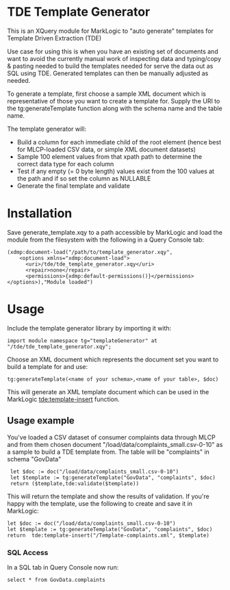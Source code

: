 # TDE Template Generator
This is an XQuery module for MarkLogic to "auto generate" templates for Template Driven Extraction (TDE)

Use case for using this is when you have an existing set of documents and want to avoid the currently manual work of inspecting data and typing/copy & pasting needed to build the templates needed for serve the data out as SQL using TDE. Generated templates can then be manually adjusted as needed.

To generate a template, first choose a sample XML document which is representative of those you want to create a template for.
Supply the URI to the tg:generateTemplate function along with the schema name and the table name.

The template generator will:
* Build a column for each immediate child of the root element (hence best for MLCP-loaded CSV data, or simple XML document datasets) 
* Sample 100 element values from that xpath path to determine the correct data type for each column
* Test if any empty (= 0 byte length) values exist from the 100 values at the path and if so set the column as NULLABLE
* Generate the final template and validate

# Installation
Save generate_template.xqy to a path accessible by MarkLogic and load the module from the filesystem with the following in a Query Console tab:
```
(xdmp:document-load("/path/to/template_generator.xqy",
    <options xmlns="xdmp:document-load">
      <uri>/tde/tde_template_generator.xqy</uri>
      <repair>none</repair>
      <permissions>{xdmp:default-permissions()}</permissions>
</options>),"Module loaded")
```
# Usage
Include the template generator library by importing it with:
```
import module namespace tg="templateGenerator" at "/tde/tde_template_generator.xqy";
```
Choose an XML document which represents the document set you want to build a template for and use:
```
tg:generateTemplate(<name of your schema>,<name of your table>, $doc)
```
This will generate an XML template document which can be used in the MarkLogic [tde:template-insert](https://docs.marklogic.com/tde:template-insert) function.

## Usage example
You've loaded a CSV dataset of consumer complaints data through MLCP and from them chosen document "/load/data/complaints_small.csv-0-10" as a sample to build a TDE template from. The table will be "complaints" in schema "GovData"
```
 let $doc := doc("/load/data/complaints_small.csv-0-10")
 let $template := tg:generateTemplate("GovData", "complaints", $doc)
 return ($template,tde:validate($template))
 ```
This will return the template and show the results of validation. If you're happy with the template, use the following to create and save it in MarkLogic:

``` 
let $doc := doc("/load/data/complaints_small.csv-0-10")
let $template := tg:generateTemplate("GovData", "complaints", $doc)
return  tde:template-insert("/Template-complaints.xml", $template)
```

### SQL Access  
In a SQL tab in Query Console now run:
``` 
select * from GovData.complaints
``` 
